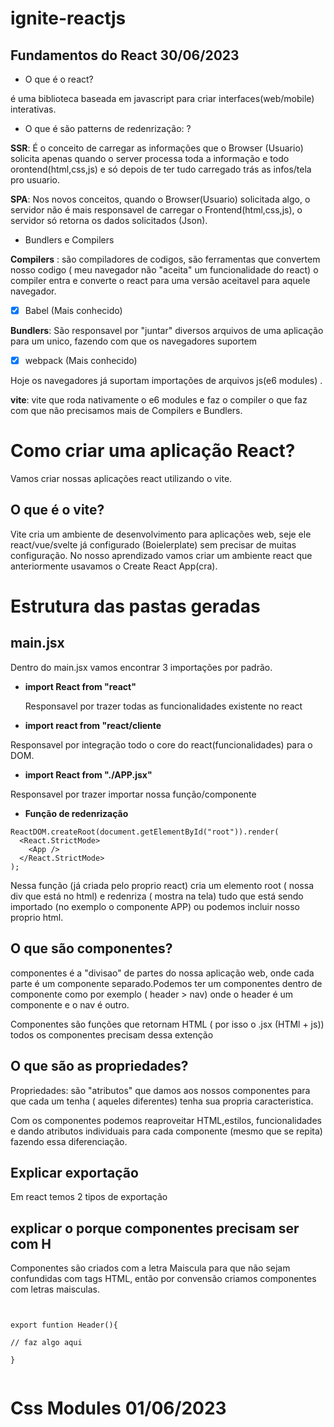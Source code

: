 # ignite-reactjs

## Fundamentos do React 30/06/2023

- O que é o react?

é uma biblioteca baseada em javascript para criar interfaces(web/mobile) interativas.

- O que é são patterns de redenrização: ?

**SSR**: É o conceito de carregar as informações que o Browser (Usuario) solicita apenas quando o server processa toda a informação e todo orontend(html,css,js) e só depois de ter tudo carregado trás as infos/tela pro usuario.

**SPA**: Nos novos conceitos, quando o Browser(Usuario) solicitada algo, o servidor não é mais responsavel de carregar o Frontend(html,css,js), o servidor só retorna os dados solicitados (Json).

- Bundlers e Compilers

**Compilers** : são compiladores de codigos, são ferramentas que convertem nosso codigo ( meu navegador não "aceita" um funcionalidade do react) o compiler entra e converte o react para uma versão aceitavel para aquele navegador.

-[x] Babel (Mais conhecido)

**Bundlers**: São responsavel por "juntar" diversos arquivos de uma aplicação para um unico, fazendo com que os navegadores suportem

-[x] webpack (Mais conhecido)

Hoje os navegadores já suportam importações de arquivos js(e6 modules) .

**vite**: vite que roda nativamente o e6 modules e faz o compiler o que faz com que não precisamos mais de Compilers e Bundlers.

# Como criar uma aplicação React?

Vamos criar nossas aplicações react utilizando o vite.

## O que é o vite?

Vite cria um ambiente de desenvolvimento para aplicações web, seje ele react/vue/svelte já configurado (Boielerplate) sem precisar de muitas configuração. No nosso aprendizado vamos criar um ambiente react que anteriormente usavamos o Create React App(cra).

# Estrutura das pastas geradas

## main.jsx

Dentro do main.jsx vamos encontrar 3 importações por padrão.

- **import React from "react"**

  Responsavel por trazer todas as funcionalidades existente no react

- **import react from "react/cliente**

Responsavel por integração todo o core do react(funcionalidades) para o DOM.

- **import React from "./APP.jsx"**

Responsavel por trazer importar nossa função/componente

- **Função de redenrização**

```react:
ReactDOM.createRoot(document.getElementById("root")).render(
  <React.StrictMode>
    <App />
  </React.StrictMode>
);

```

Nessa função (já criada pelo proprio react) cria um elemento root ( nossa div que está no html) e redenriza ( mostra na tela) tudo que está sendo importado (no exemplo o componente APP) ou podemos incluir nosso proprio html.

## O que são componentes?

componentes é a "divisao" de partes do nossa aplicação web, onde cada parte é um componente separado.Podemos ter um componentes dentro de componente como por exemplo ( header > nav) onde o header é um componente e o nav é outro.

Componentes são funções que retornam HTML ( por isso o .jsx (HTMl + js)) todos os componentes precisam dessa extenção

## O que são as propriedades?

Propriedades: são "atributos" que damos aos nossos componentes para que cada um tenha ( aqueles diferentes) tenha sua propria caracteristica.

Com os componentes podemos reaproveitar HTML,estilos, funcionalidades e dando atributos individuais para cada componente (mesmo que se repita) fazendo essa diferenciação.

## Explicar exportação

Em react temos 2 tipos de exportação

## explicar o porque componentes precisam ser com H

Componentes são criados com a letra Maiscula para que não sejam confundidas com tags HTML, então por convensão criamos componentes com letras maisculas.

```js:


export funtion Header(){

// faz algo aqui

}


```

# Css Modules 01/06/2023
